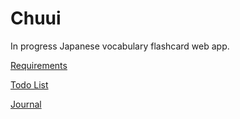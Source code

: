 # Chuui

In progress Japanese vocabulary flashcard web app.

[Requirements](/docs/Requirements.md)

[Todo List](/docs/TodoList.md)

[Journal](/docs/Journal.md)
